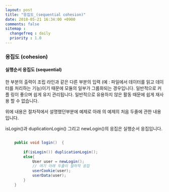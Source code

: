 ```yaml
---
layout: post
title: "응집도_(sequential cohesion)"
date: 2018-05-21 16:34:00 +0900
comments: false
sitemap :
  changefreq : daily
  priority : 1.0
---
```


### 응집도 (cohesion)

#### 실행순서 응집도 (sequential)

한 부분의 출력이 조립 라인과 같은 다른 부분의 입력 (예 : 파일에서 데이터를 읽고 데이터를 처리하는 기능)이기 때문에 모듈의 일부가 그룹화되는 경우입니다. 
일반적으로 커플 링이 좋으며 쉽게 유지 관리됩니다. 일반적으로 유용하지 않은 활동 때문에 쉽게 재사용 할 수 없습니다. 

위에 내용은 절차적에서 설명했던부분에 예제로 아래 의 예제의 처음 두줄에 관한 내용입니다.

isLogin()과 duplicationLogin() 그리고 newLogin()의 응집은 실행순서 응집입니다.

```java

    public void login()  {
		
        if(isLogin()) duplicationLogin();
        else{ 
            User user = newLogin();
            // 여기 아래 두줄이 절차적 응집
            userCookie(user);
            userData(user);
        }
	}


```

